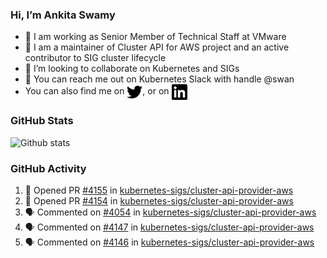 ### Hi, I’m Ankita Swamy

- 💼 I am working as Senior Member of Technical Staff at VMware
- 👀 I am a maintainer of Cluster API for AWS project and an active contributor to SIG cluster lifecycle
- 💞️ I’m looking to collaborate on Kubernetes and SIGs
- 💬 You can reach me out on Kubernetes Slack with handle @swan
- You can also find me on <a href="https://twitter.com/SwamyAnkita" target="blank"><img align="center" src="https://raw.githubusercontent.com/Ankitasw/Ankitasw/master/svg/twitter.svg" alt="Ankitasw" height="25" width="25" color="#1DA1f2" /></a>, or on <a href="https://www.linkedin.com/in/Ankitaswamy/" target="blank"><img align="center" src="https://raw.githubusercontent.com/Ankitasw/Ankitasw/master/svg/linkedin.svg" alt="Ankitasw" height="25" width="25" /></a>

### GitHub Stats
![Github stats](https://github-readme-stats.vercel.app/api?username=Ankitasw&count_private=true&show_icons=true&theme=tokyonight)

### GitHub Activity 
<!--START_SECTION:activity-->
1. 💪 Opened PR [#4155](https://github.com/kubernetes-sigs/cluster-api-provider-aws/pull/4155) in [kubernetes-sigs/cluster-api-provider-aws](https://github.com/kubernetes-sigs/cluster-api-provider-aws)
2. 💪 Opened PR [#4154](https://github.com/kubernetes-sigs/cluster-api-provider-aws/pull/4154) in [kubernetes-sigs/cluster-api-provider-aws](https://github.com/kubernetes-sigs/cluster-api-provider-aws)
3. 🗣 Commented on [#4054](https://github.com/kubernetes-sigs/cluster-api-provider-aws/issues/4054) in [kubernetes-sigs/cluster-api-provider-aws](https://github.com/kubernetes-sigs/cluster-api-provider-aws)
4. 🗣 Commented on [#4147](https://github.com/kubernetes-sigs/cluster-api-provider-aws/issues/4147) in [kubernetes-sigs/cluster-api-provider-aws](https://github.com/kubernetes-sigs/cluster-api-provider-aws)
5. 🗣 Commented on [#4146](https://github.com/kubernetes-sigs/cluster-api-provider-aws/issues/4146) in [kubernetes-sigs/cluster-api-provider-aws](https://github.com/kubernetes-sigs/cluster-api-provider-aws)
<!--END_SECTION:activity-->
